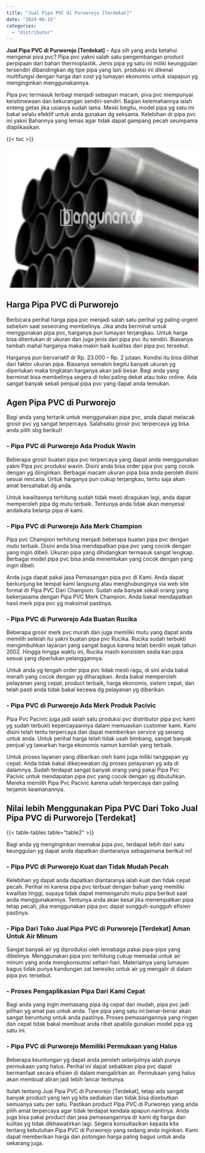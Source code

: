 ```yaml
---
title: "Jual Pipa PVC di Purworejo [Terdekat]"
date: "2024-06-15"
categories: 
  - "distributor"
---
```


**Jual Pipa PVC di Purworejo \[Terdekat\]** – Apa sih yang anda ketahui mengenai piva pvc? Pipa pvc yakni salah satu pengembangan product perpipaan dari bahan thermoplastik. Jenis pipa yg satu ini miliki keunggulan tersendiri dibandingkan dg tipe pipa yang lain. produksi ini dikenal multifungsi dengan harga dan cost yg lumayan ekonomis untuk siapapun yg menginginkan menggunakannya.

Pipa pvc termasuk terbagi menjadi sebagian macam, piva pvc mempunyai keistimewaan dan kekurangan sendiri-sendiri. Bagian kelemahannya ialah enteng getas jika usianya sudah lama. Meski begitu, model pipa yg satu ini bakal selalu efektif untuk anda gunakan dg seksama. Kelebihan dr pipa pvc ini yakni Bahannya yang lemas agar tidak dapat gampang pecah seumpama diaplikasikan.

{{< toc >}}

![Jual Pipa PVC di Purworejo [Terdekat]](/images/jaul-pipa-pvc-59.png)

## Harga Pipa PVC di Purworejo

Berbicara perihal harga pipa pvc menjadi salah satu perihal yg paling urgent sebelum saat seseorang membelinya. Jika anda berminat untuk menggunakan pipa pvc, harganya pun lumayan terjangkau. Untuk harga bisa ditentukan dr ukuran dan juga jenis dari pipa pvc itu sendiri. Biasanya tambah mahal harganya maka makin baik kualitas dari pipa pvc tersebut.

Harganya pun bervariatif dr Rp. 23.000 – Rp. 2 jutaan. Kondisi itu bisa dilihat dari faktor ukuran pipa. Biasanya semakin begitu banyak ukuran yg diperlukan maka tingkatan harganya akan jadi besar. Bagi anda yang berminat bisa membelinya segera di toko paling dekat atau toko online. Ada sangat banyak sekali penjual pipa pvc yang dapat anda temukan.

## Agen Pipa PVC di Purworejo

Bagi anda yang tertarik untuk menggunakan pipa pvc, anda dapat melacak grosir pvc yg sangat terpercaya. Salahsatu grosir pvc terpercaya yg bisa anda pilih sbg berikut!

### \- Pipa PVC di Purworejo Ada Produk Wavin

Beberapa grosir buatan pipa pvc terpercaya yang dapat anda menggunakan yakni Pipa pvc produksi wavin. Disini anda bisa order pipa pvc yang cocok dengan yg diinginkan. Berbagai macam ukuran pipa bisa anda peroleh disini sesuai rencana. Untuk harganya pun cukup terjangkau, tentu saja akan amat bersahabat dg anda.

Untuk kwalitasnya terhitung sudah tidak mesti diragukan lagi, anda dapat memperoleh pipa dg mutu terbaik. Tentunya anda tidak akan menyesal andaikata belanja pipa di kami.

### \- Pipa PVC di Purworejo Ada Merk Champion

Pipa pvc Champion terhitung menjadi beberapa buatan pipa pvc dengan mutu terbaik. Disini anda bisa mendapatkan pipa pvc yang cocok dengan yang ingin dibeli. Ukuran pipa yang dihidangkan termasuk sangat lengkap. Berbagai model pipa pvc bisa anda menentukan yang cocok dengan yang ingin dibeli.

Anda juga dapat pakai jasa Pemasangan pipa pvc di Kami. Anda dapat berkunjung ke tempat kami langsung atau menghubunginya via web site formal dr Pipa PVC Dari Champion. Sudah ada banyak sekali orang yang bekerjasama dengan Pipa PVC Merk Champion. Anda bakal mendapatkan hasil merk pipa pvc yg maksimal pastinya.

### \- Pipa PVC di Purworejo Ada Buatan Rucika

Beberapa grosir merk pvc murah dan juga memiliki mutu yang dapat anda memilih setelah itu yakni buatan pipa pvc Rucika. Rucika sudah terbukti mengimbuhkan layanan yang sangat bagus karena telah berdiri sejak tahun 2002. Hingga hingga waktu ini, Rucika masih konsisten sedia kan pipa sesuai yang diperlukan pelanggannya.

Untuk anda yg tengah order pipa pvc tidak mesti ragu, di sini anda bakal meraih yang cocok dengan yg diharapkan. Anda bakal memperoleh pelayanan yang cepat, product terbaik, harga ekonomis, sistem cepat, dan telah pasti anda tidak bakal kecewa dg pelayanan yg diberikan.

### \- Pipa PVC di Purworejo Ada Merk Produk Pacivic

Pipa Pvc Pacivic juga jadi salah satu produksi pvc distributor pipa pvc kami yg sudah terbukti kepercayaannya dalam memuaskan customer kami. Kami disini telah tentu terpercaya dan dapat memberikan service yg senang untuk anda. Untuk perihal harga telah tidak usah bimbang, sangat banyak penjual yg tawarkan harga ekonomis namun kamilah yang terbaik.

Untuk proses layanan yang diberikan oleh kami juga miliki tanggapan yg cepat. Anda tidak bakal dikecewakan dg proses pelayanan yg ada di dalamnya. Sudah terdapat sangat banyak orang yang pakai Pipa Pvc Pacivic untuk mendapatan pipa pvc yang cocok dengan yg dibutuhkan. Mereka memilih Pipa Pvc Pacivic karena udah terpercaya dan paling terjamin keamanannya.

## Nilai lebih Menggunakan Pipa PVC Dari Toko Jual Pipa PVC di Purworejo \[Terdekat\]

{{< table-tables table="table2" >}}

Bagi anda yg menginginkan memakai pipa pvc, terdapat lebih dari satu keunggulan yg dapat anda dapatkan diantaranya sebagaimana berikut ini!

### \- Pipa PVC di Purworejo Kuat dan Tidak Mudah Pecah

Kelebihan yg dapat anda dapatkan diantaranya ialah kuat dan tidak cepat pecah. Perihal ini karena pipa pvc terbuat dengan bahan yang memiliki kwalitas tinggi, supaya tidak dapat memengaruhi mutu pipa berikut saat anda menggunakannya. Tentunya anda akan kesal jika menempatkan pipa tetap pecah, jika menggunakan pipa pvc dapat sungguh-sungguh efisien pastinya.

### \- Pipa Dari Toko Jual Pipa PVC di Purworejo \[Terdekat\] Aman Untuk Air Minum

Sangat banyak air yg diproduksi oleh lemabaga pakai pipa-pipa yang dibelinya. Menggunakan pipa pvc terhitung cukup memadai untuk air minum yang anda mengkonsumsi sehari-hari. Materialnya yang lumayan bagus tidak punya kandungan zat beresiko untuk air yg mengalir di dalam pipa pvc tersebut.

### \- Proses Pengaplikasian Pipa Dari Kami Cepat

Bagi anda yang ingin memasang pipa dg cepat dan mudah, pipa pvc jadi pilihan yg amat pas untuk anda. Tipe pipa yang satu ini benar-benar akan sangat beruntung untuk anda pastinya. Proses pemasangannya yang ringan dan cepat tidak bakal membuat anda ribet apabila gunakan model pipa yg satu ini.

### \- Pipa PVC di Purworejo Memiliki Permukaan yang Halus

Beberapa keuntungan yg dapat anda peroleh selanjutnya ialah punya permukaan yang halus. Perihal ini dapat sebabkan pipa pvc dapat bermanfaat secara efisien di dalam mengalirkan air. Permukaan yang halus akan membuat aliran jadi lebih lancar tentunya.

Itulah tentang Jual Pipa PVC di Purworejo \[Terdekat\], tetap ada sangat banyak product yang lain yg kita sediakan dan tidak bisa disebutkan semuanya satu per satu. Pastikan product Pipa PVC di Purworejo yang anda pilih amat terpercaya agar tidak terdapat kendala apapun nantinya. Anda juga bisa pakai product dan jasa pemasangannya dr kami dg harga dan kulitas yg tidak dikhawatirkan lagi. Segera konsultasikan kepada kita tentang kebutuhan Pipa PVC di Purworejo yang sedang anda inginkan. Kami dapat memberikan harga dan potongan harga paling bagus untuk anda sekarang juga.
